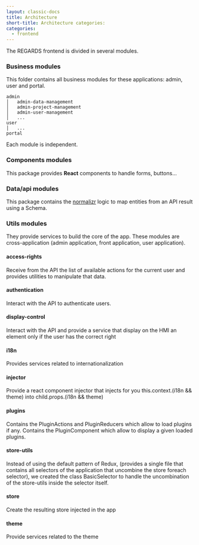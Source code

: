 ```yaml
---
layout: classic-docs
title: Architecture
short-title: Architecture categories:
categories:
  - frontend
---
```


The REGARDS frontend is divided in several modules.

### Business modules

This folder contains all business modules for these applications: admin, user and portal.

```
admin
│   admin-data-management
│   admin-project-management
│   admin-user-management
│   ...
user
│   ...
portal
```

Each module is independent.

### Components modules

This package provides **React** components to handle forms, buttons...

### Data/api modules

This package contains the [normalizr](https://github.com/paularmstrong/normalizr) logic to map entities from an API result using a Schema.

### Utils modules

They provide services to build the core of the app. These modules are cross-application (admin application, front application, user application).

#### access-rights

Receive from the API the list of available actions for the current user and provides utilities to manipulate that data.

#### authentication

Interact with the API to authenticate users.

#### display-control

Interact with the API and provide a service that display on the HMI an element only if the user has the correct right

#### i18n

Provides services related to internationalization

#### injector

Provide a react component injector that injects for you this.context.(i18n && theme) into child.props.(i18n && theme)

#### plugins

Contains the PluginActions and PluginReducers which allow to load plugins if any. Contains the PluginComponent which allow to display a given loaded plugins.

#### store-utils

Instead of using the default pattern of Redux, (provides a single file that contains all selectors of the application that uncombine the store foreach selector), we created the class BasicSelector to handle the uncombination of the store-utils inside the selector itself.

#### store

Create the resulting store injected in the app

#### 	theme

Provide services related to the theme
